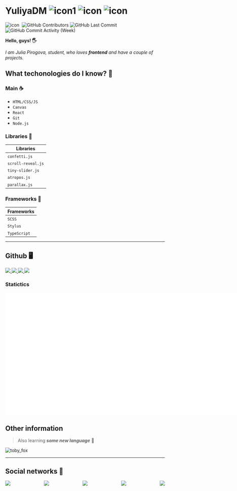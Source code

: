 # YuliyaDM ![icon1](https://img.shields.io/badge/-frontender-blue?style=flat-square) ![icon](https://img.shields.io/badge/name-Julia_Pirogova-green?style=flat-square) ![icon](https://img.shields.io/badge/age-13-yellow?style=flat-square) 

![icon](https://visitor-badge.glitch.me/badge?page_id=YuliyaDM.visitor-badge) 
<img alt="" src="https://img.shields.io/github/repo-size/YuliyaDM/YuliyaDM" /> 
<img alt="GitHub Contributors" src="https://img.shields.io/github/contributors/YuliyaDM/YuliyaDM" /> 
<img alt="GitHub Last Commit" src="https://img.shields.io/github/last-commit/YuliyaDM/YuliyaDM" />
<img alt="GitHub Commit Activity (Week)" src="https://img.shields.io/github/commit-activity/w/YuliyaDM/YuliyaDM" />

**Hello, guys! 🖐**

_I am Julia Pirogova, student, who loves **frontend** and have a couple of projects._

## What techonologies do I know? 🍰

### Main ☕

* ``HTML/CSS/JS`` 
* ``Canvas``
* ``React``
* ``Git``
* ``Node.js``

### Libraries 🍫

| Libraries |
| --- |         
| `confetti.js` |    
| `scroll-reveal.js` |
| `tiny-slider.js` | 
| `atropos.js` |
| `parallax.js` |

### Frameworks 🥦

| Frameworks |
| --- |
| `SCSS` |
| `Stylus` |
| `TypeScript` |

***

## Github 🖥

<div style=''>
  
  <a href='#'>
    <img src='https://github-readme-stats.vercel.app/api/top-langs/?username=YuliyaDM&layout=compact'/>
  </a>

  <a href='https://github.com/YuliyaDM/YuliyaDM/edit/main/README.md'>
    <img src='https://github-readme-stats.vercel.app/api/pin/?username=YuliyaDM&repo=YuliyaDM' />
  </a>
  
  <a href='#'>
    <img src='https://github-readme-stats.vercel.app/api?username=YuliyaDM&show_icons=true&theme=default'/>
  </a>

  <a href='#'>
    <img src='https://github-readme-streak-stats.herokuapp.com?user=YuliyaDM&theme=holi-theme&hide_border=true&background=FFFFFF' />
  </a>
  
</div>

### Statictics

<div style='display: flex; justify-content: space-between'>
  <img src='./metrics.plugin.isocalendar.fullyear.svg' />
  <img src='github-metrics.svg' />
</div>

## Other information 

> Also learning __*some new language*__ 👀

![toby_fox](https://static.wikia.nocookie.net/debatesjungle/images/c/c1/1z4FBfS.gif/revision/latest/scale-to-width-down/300?cb=20181204013628)

---

## Social networks 📱

<div style='display:flex; justify-content: space-between;'>
   <a href='https://discord.com'>
  <img src='https://img.shields.io/badge/Discord-%237289DA.svg?style=for-the-badge&logo=discord&logoColor=white' />
  </a>


  <a href='https://telegram.com'>
  <img src='https://img.shields.io/badge/Telegram-2CA5E0?style=for-the-badge&logo=telegram&logoColor=white' />
  </a>


  <a href='https://twitter.com'>
  <img src='https://img.shields.io/badge/Twitter-%231DA1F2.svg?style=for-the-badge&logo=Twitter&logoColor=white' />
  </a>


  <a href='https://gmail.com'>
  <img src='https://img.shields.io/badge/Gmail-D14836?style=for-the-badge&logo=gmail&logoColor=white' />
  </a>

  <a href='https://youtube.com'>
  <img src='https://img.shields.io/badge/YouTube-%23FF0000.svg?style=for-the-badge&logo=YouTube&logoColor=white' />
  </a>
</div>

